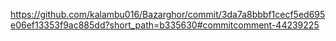 https://github.com/kalambu016/Bazarghor/commit/3da7a8bbbf1cecf5ed695e06ef13353f9ac885dd?short_path=b335630#commitcomment-44239225
